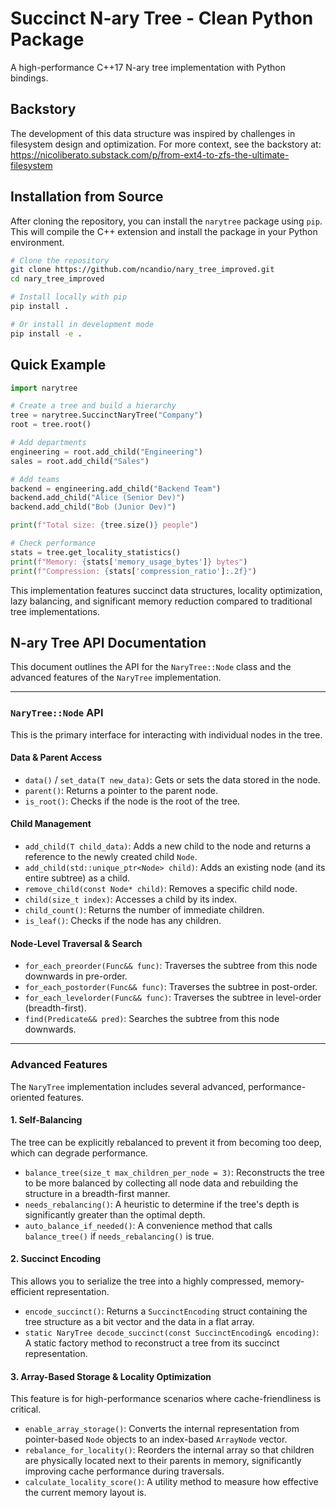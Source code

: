 # Succinct N-ary Tree - Clean Python Package

A high-performance C++17 N-ary tree implementation with Python bindings.

## Backstory

The development of this data structure was inspired by challenges in filesystem design and optimization. For more context, see the backstory at: https://nicoliberato.substack.com/p/from-ext4-to-zfs-the-ultimate-filesystem

## Installation from Source

After cloning the repository, you can install the `narytree` package using `pip`. This will compile the C++ extension and install the package in your Python environment.

```bash
# Clone the repository
git clone https://github.com/ncandio/nary_tree_improved.git
cd nary_tree_improved

# Install locally with pip
pip install .

# Or install in development mode
pip install -e .
```

## Quick Example

```python
import narytree

# Create a tree and build a hierarchy
tree = narytree.SuccinctNaryTree("Company")
root = tree.root()

# Add departments
engineering = root.add_child("Engineering")
sales = root.add_child("Sales")

# Add teams
backend = engineering.add_child("Backend Team")
backend.add_child("Alice (Senior Dev)")
backend.add_child("Bob (Junior Dev)")

print(f"Total size: {tree.size()} people")

# Check performance
stats = tree.get_locality_statistics()
print(f"Memory: {stats['memory_usage_bytes']} bytes")
print(f"Compression: {stats['compression_ratio']:.2f}")
```

This implementation features succinct data structures, locality optimization, lazy balancing, and significant memory reduction compared to traditional tree implementations.

## N-ary Tree API Documentation

This document outlines the API for the `NaryTree::Node` class and the advanced features of the `NaryTree` implementation.

---

### `NaryTree::Node` API

This is the primary interface for interacting with individual nodes in the tree.

#### Data & Parent Access
*   `data()` / `set_data(T new_data)`: Gets or sets the data stored in the node.
*   `parent()`: Returns a pointer to the parent node.
*   `is_root()`: Checks if the node is the root of the tree.

#### Child Management
*   `add_child(T child_data)`: Adds a new child to the node and returns a reference to the newly created child `Node`.
*   `add_child(std::unique_ptr<Node> child)`: Adds an existing node (and its entire subtree) as a child.
*   `remove_child(const Node* child)`: Removes a specific child node.
*   `child(size_t index)`: Accesses a child by its index.
*   `child_count()`: Returns the number of immediate children.
*   `is_leaf()`: Checks if the node has any children.

#### Node-Level Traversal & Search
*   `for_each_preorder(Func&& func)`: Traverses the subtree from this node downwards in pre-order.
*   `for_each_postorder(Func&& func)`: Traverses the subtree in post-order.
*   `for_each_levelorder(Func&& func)`: Traverses the subtree in level-order (breadth-first).
*   `find(Predicate&& pred)`: Searches the subtree from this node downwards.

---

### Advanced Features

The `NaryTree` implementation includes several advanced, performance-oriented features.

#### 1. Self-Balancing
The tree can be explicitly rebalanced to prevent it from becoming too deep, which can degrade performance.
*   `balance_tree(size_t max_children_per_node = 3)`: Reconstructs the tree to be more balanced by collecting all node data and rebuilding the structure in a breadth-first manner.
*   `needs_rebalancing()`: A heuristic to determine if the tree's depth is significantly greater than the optimal depth.
*   `auto_balance_if_needed()`: A convenience method that calls `balance_tree()` if `needs_rebalancing()` is true.

#### 2. Succinct Encoding
This allows you to serialize the tree into a highly compressed, memory-efficient representation.
*   `encode_succinct()`: Returns a `SuccinctEncoding` struct containing the tree structure as a bit vector and the data in a flat array.
*   `static NaryTree decode_succinct(const SuccinctEncoding& encoding)`: A static factory method to reconstruct a tree from its succinct representation.

#### 3. Array-Based Storage & Locality Optimization
This feature is for high-performance scenarios where cache-friendliness is critical.
*   `enable_array_storage()`: Converts the internal representation from pointer-based `Node` objects to an index-based `ArrayNode` vector.
*   `rebalance_for_locality()`: Reorders the internal array so that children are physically located next to their parents in memory, significantly improving cache performance during traversals.
*   `calculate_locality_score()`: A utility method to measure how effective the current memory layout is.